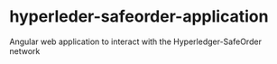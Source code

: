 # hyperleder-safeorder-application
Angular web application to interact with the Hyperledger-SafeOrder network
